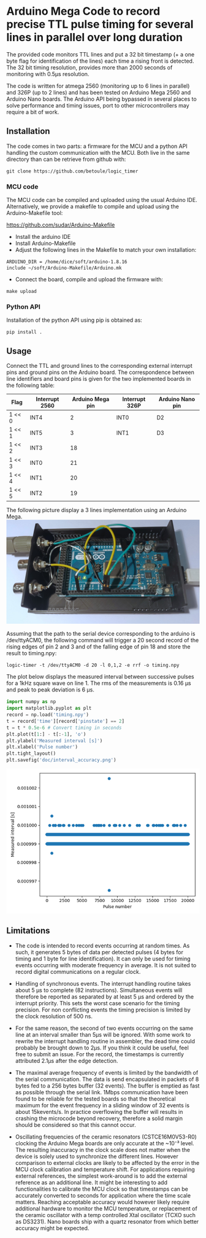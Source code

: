# Arduino Mega Code to record precise TTL pulse timing for several lines in parallel over long duration

The provided code monitors TTL lines and put a 32 bit timestamp (+ a
one byte flag for identification of the lines) each time a rising
front is detected. The 32 bit timing resolution, provides more than
2000 seconds of monitoring with 0.5μs resolution.

The code is written for atmega 2560 (monitoring up to 6 lines in
parallel) and 326P (up to 2 lines) and has been tested on Arduino Mega
2560 and Arduino Nano boards. The Arduino API being bypassed in
several places to solve performance and timing issues, port to other
microcontrollers may require a bit of work.

## Installation

The code comes in two parts: a firmware for the MCU and a python API
handling the custom communication with the MCU. Both live in the same
directory than can be retrieve from github with:

```
git clone https://github.com/betoule/logic_timer
```

### MCU code

The MCU code can be compiled and uploaded using the usual Arduino
IDE. Alternatively, we provide a makefile to compile and upload using
the Arduino-Makefile tool:

https://github.com/sudar/Arduino-Makefile

+ Install the arduino IDE
+ Install Arduino-Makefile
+ Adjust the following lines in the Makefile to match your own
  installation:

```
ARDUINO_DIR = /home/dice/soft/arduino-1.8.16
include ~/soft/Arduino-Makefile/Arduino.mk
```

+ Connect the board, compile and upload the firmware with:
```
make upload
```

### Python API

Installation of the python API using pip is obtained as:

```
pip install .
```

## Usage

Connect the TTL and ground lines to the corresponding external
interrupt pins and ground pins on the Arduino board. The
correspondence between line identifiers and board pins is given for
the two implemented boards in the following table:

| Flag   | Interrupt 2560 | Arduino Mega pin | Interrupt 326P | Arduino Nano pin |
|--------|----------------|------------------|----------------|------------------|
| 1 << 0 | INT4           | 2                | INT0           | D2               |
| 1 << 1 | INT5           | 3                | INT1           | D3               |
| 1 << 2 | INT3           | 18               |                |                  |
| 1 << 3 | INT0           | 21               |                |                  |
| 1 << 4 | INT1           | 20               |                |                  |
| 1 << 5 | INT2           | 19               |                |                  |

The following picture display a 3 lines implementation using an Arduino Mega.
![Lid open](doc/open.jpg)

Assuming that the path to the serial device corresponding to the
arduino is /dev/ttyACM0, the following command will trigger a 20 second
record of the rising edges of pin 2 and 3 and of the falling edge
of pin 18 and store the result to timing.npy: 
```
logic-timer -t /dev/ttyACM0 -d 20 -l 0,1,2 -e rrf -o timing.npy
```

The plot below displays the measured interval between successive
pulses for a 1kHz square wave on line 1. The rms of the measurements
is 0.16 μs and peak to peak deviation is 6 μs.

```python
import numpy as np
import matplotlib.pyplot as plt
record = np.load('timing.npy')
t = record['time'][record['pinstate'] == 2]
t = t * 0.5e-6 # Convert timing in seconds
plt.plot(t[1:] - t[:-1], 'o')
plt.ylabel('Measured interval [s]')
plt.xlabel('Pulse number')
plt.tight_layout()
plt.savefig('doc/interval_accuracy.png')
```
![interval accuracy](doc/interval_accuracy.png)


## Limitations

+ The code is intended to record events occurring at random times. As
  such, it generates 5 bytes of data per detected pulses (4 bytes for
  timing and 1 byte for line identification). It can only be used for
  timing events occurring with moderate frequency in average. It is
  not suited to record digital communications on a regular clock.

+ Handling of synchronous events. The interrupt handling routine takes
  about 5 μs to complete (82 instructions). Simultaneous events will
  therefore be reported as separated by at least 5 μs and ordered by
  the interrupt priority. This sets the worst case scenario for the
  timing precision. For non conflicting events the timing precision is
  limited by the clock resolution of 500 ns.
  
* For the same reason, the second of two events occurring on the same
  line at an interval smaller than 5μs will be ignored. With some work
  to rewrite the interrupt handling routine in assembler, the dead
  time could probably be brought down to 2μs. If you think it could be
  useful, feel free to submit an issue. For the record, the timestamps
  is currently attributed 2.1μs after the edge detection.

+ The maximal average frequency of events is limited by the bandwidth
  of the serial communication. The data is send encapsulated in
  packets of 8 bytes fed to a 256 bytes buffer (32 events). The buffer
  is emptied as fast as possible through the serial link. 1Mbps
  communication have been found to be reliable for the tested boards
  so that the theoretical maximum for the event frequency in a sliding
  window of 32 events is about 15kevents/s. In practice overflowing
  the buffer will results in crashing the microcode beyond recovery,
  therefore a solid margin should be considered so that this cannot
  occur.

+ Oscillating frequencies of the ceramic resonators (CSTCE16M0V53-R0)
  clocking the Arduino Mega boards are only accurate at the ~10⁻³
  level. The resulting inaccuracy in the clock scale does not matter
  when the device is solely used to synchronize the different
  lines. However comparison to external clocks are likely to be
  affected by the error in the MCU clock calibration and temperature
  shift. For applications requiring external references, the simplest
  work-around is to add the external reference as an additional
  line. It might be interesting to add functionalities to calibrate
  the MCU clock so that timestamps can be accurately converted to
  seconds for application where the time scale matters. Reaching
  acceptable accuracy would however likely require additional hardware
  to monitor the MCU temperature, or replacement of the ceramic
  oscillator with a temp controlled Xtal oscillator (TCXO such as
  DS3231). Nano boards ship with a quartz resonator from which better
  accuracy might be expected.
